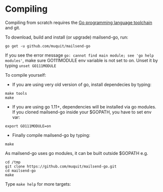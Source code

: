 # Compiling

Compiling from scratch requires the [Go programming language toolchain](https://golang.org/dl/) and git.

To download, build and install (or upgrade) mailsend-go, run:

```
go get -u github.com/muquit/mailsend-go
```
If you see the error message `go: cannot find main module; see 'go help
modules'`, make sure GO111MODULE env variable is not set to on. Unset it by
typing `unset GO111MODULE`


To compile yourself:

* If you are using very old version of go, install dependecies by typing:

```
make tools
make
```

* If you are using go 1.11+, dependencies will be installed via go modules.
If you cloned mailsend-go inside your $GOPATH, you have to set env var:

```
export GO111MODULE=on
```
* Finally compile mailsend-go by typing:

```
make
```

As mailsend-go uses go modules, it can be built outside $GOPATH e.g.
```
cd /tmp
git clone https://github.com/muquit/mailsend-go.git
cd mailsend-go
make
```

Type `make help` for more targets:

